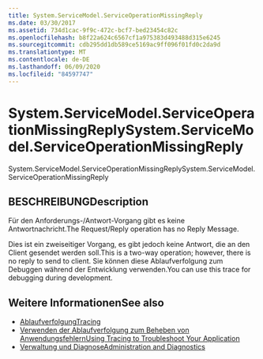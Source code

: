 ```yaml
---
title: System.ServiceModel.ServiceOperationMissingReply
ms.date: 03/30/2017
ms.assetid: 734d1cac-9f9c-472c-bcf7-bed23454c82c
ms.openlocfilehash: b8f22a624c6567cf1a975383d493488d315e6245
ms.sourcegitcommit: cdb295dd1db589ce5169ac9ff096f01fd0c2da9d
ms.translationtype: MT
ms.contentlocale: de-DE
ms.lasthandoff: 06/09/2020
ms.locfileid: "84597747"
---
```

# <a name="systemservicemodelserviceoperationmissingreply"></a><span data-ttu-id="8e124-102">System.ServiceModel.ServiceOperationMissingReply</span><span class="sxs-lookup"><span data-stu-id="8e124-102">System.ServiceModel.ServiceOperationMissingReply</span></span>
<span data-ttu-id="8e124-103">System.ServiceModel.ServiceOperationMissingReply</span><span class="sxs-lookup"><span data-stu-id="8e124-103">System.ServiceModel.ServiceOperationMissingReply</span></span>  
  
## <a name="description"></a><span data-ttu-id="8e124-104">BESCHREIBUNG</span><span class="sxs-lookup"><span data-stu-id="8e124-104">Description</span></span>  
 <span data-ttu-id="8e124-105">Für den Anforderungs-/Antwort-Vorgang gibt es keine Antwortnachricht.</span><span class="sxs-lookup"><span data-stu-id="8e124-105">The Request/Reply operation has no Reply Message.</span></span>  
  
 <span data-ttu-id="8e124-106">Dies ist ein zweiseitiger Vorgang, es gibt jedoch keine Antwort, die an den Client gesendet werden soll.</span><span class="sxs-lookup"><span data-stu-id="8e124-106">This is a two-way operation; however, there is no reply to send to client.</span></span> <span data-ttu-id="8e124-107">Sie können diese Ablaufverfolgung zum Debuggen während der Entwicklung verwenden.</span><span class="sxs-lookup"><span data-stu-id="8e124-107">You can use this trace for debugging during development.</span></span>  
  
## <a name="see-also"></a><span data-ttu-id="8e124-108">Weitere Informationen</span><span class="sxs-lookup"><span data-stu-id="8e124-108">See also</span></span>

- [<span data-ttu-id="8e124-109">Ablaufverfolgung</span><span class="sxs-lookup"><span data-stu-id="8e124-109">Tracing</span></span>](index.md)
- [<span data-ttu-id="8e124-110">Verwenden der Ablaufverfolgung zum Beheben von Anwendungsfehlern</span><span class="sxs-lookup"><span data-stu-id="8e124-110">Using Tracing to Troubleshoot Your Application</span></span>](using-tracing-to-troubleshoot-your-application.md)
- [<span data-ttu-id="8e124-111">Verwaltung und Diagnose</span><span class="sxs-lookup"><span data-stu-id="8e124-111">Administration and Diagnostics</span></span>](../index.md)
